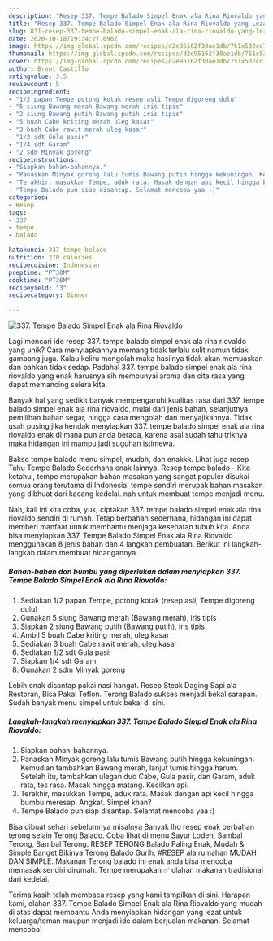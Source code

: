 ```yaml
---
description: "Resep 337. Tempe Balado Simpel Enak ala Rina Riovaldo yang Lezat Sekali"
title: "Resep 337. Tempe Balado Simpel Enak ala Rina Riovaldo yang Lezat Sekali"
slug: 831-resep-337-tempe-balado-simpel-enak-ala-rina-riovaldo-yang-lezat-sekali
date: 2020-10-18T19:34:27.096Z
image: https://img-global.cpcdn.com/recipes/d2e95162f30ae1db/751x532cq70/337-tempe-balado-simpel-enak-ala-rina-riovaldo-foto-resep-utama.jpg
thumbnail: https://img-global.cpcdn.com/recipes/d2e95162f30ae1db/751x532cq70/337-tempe-balado-simpel-enak-ala-rina-riovaldo-foto-resep-utama.jpg
cover: https://img-global.cpcdn.com/recipes/d2e95162f30ae1db/751x532cq70/337-tempe-balado-simpel-enak-ala-rina-riovaldo-foto-resep-utama.jpg
author: Brent Castillo
ratingvalue: 3.5
reviewcount: 5
recipeingredient:
- "1/2 papan Tempe potong kotak resep asli Tempe digoreng dulu"
- "5 siung Bawang merah Bawang merah iris tipis"
- "2 siung Bawang putih Bawang putih iris tipis"
- "5 buah Cabe kriting merah uleg kasar"
- "3 buah Cabe rawit merah uleg kasar"
- "1/2 sdt Gula pasir"
- "1/4 sdt Garam"
- "2 sdm Minyak goreng"
recipeinstructions:
- "Siapkan bahan-bahannya."
- "Panaskan Minyak goreng lalu tumis Bawang putih hingga kekuningan. Kemudian tambahkan Bawang merah, lanjut tumis hingga harum. Setelah itu, tambahkan ulegan duo Cabe, Gula pasir, dan Garam, aduk rata, tes rasa. Masak hingga matang. Kecilkan api."
- "Terakhir, masukkan Tempe, aduk rata. Masak dengan api kecil hingga bumbu meresap. Angkat. Simpel khan?"
- "Tempe Balado pun siap disantap. Selamat mencoba yaa :)"
categories:
- Resep
tags:
- 337
- tempe
- balado

katakunci: 337 tempe balado 
nutrition: 270 calories
recipecuisine: Indonesian
preptime: "PT30M"
cooktime: "PT36M"
recipeyield: "3"
recipecategory: Dinner

---
```



![337. Tempe Balado Simpel Enak ala Rina Riovaldo](https://img-global.cpcdn.com/recipes/d2e95162f30ae1db/751x532cq70/337-tempe-balado-simpel-enak-ala-rina-riovaldo-foto-resep-utama.jpg)

Lagi mencari ide resep 337. tempe balado simpel enak ala rina riovaldo yang unik? Cara menyiapkannya memang tidak terlalu sulit namun tidak gampang juga. Kalau keliru mengolah maka hasilnya tidak akan memuaskan dan bahkan tidak sedap. Padahal 337. tempe balado simpel enak ala rina riovaldo yang enak harusnya sih mempunyai aroma dan cita rasa yang dapat memancing selera kita.

Banyak hal yang sedikit banyak mempengaruhi kualitas rasa dari 337. tempe balado simpel enak ala rina riovaldo, mulai dari jenis bahan, selanjutnya pemilihan bahan segar, hingga cara mengolah dan menyajikannya. Tidak usah pusing jika hendak menyiapkan 337. tempe balado simpel enak ala rina riovaldo enak di mana pun anda berada, karena asal sudah tahu triknya maka hidangan ini mampu jadi suguhan istimewa.

Bakso tempe balado menu simpel, mudah, dan enakkk. Lihat juga resep Tahu Tempe Balado Sederhana enak lainnya. Resep tempe balado - Kita ketahui, tempe merupakan bahan masakan yang sangat populer disukai semua orang terutama di Indonesia. tempe sendiri merupak bahan masakan yang dibhuat dari kacang kedelai. nah untuk membuat tempe menjadi menu.


Nah, kali ini kita coba, yuk, ciptakan 337. tempe balado simpel enak ala rina riovaldo sendiri di rumah. Tetap berbahan sederhana, hidangan ini dapat memberi manfaat untuk membantu menjaga kesehatan tubuh kita. Anda bisa menyiapkan 337. Tempe Balado Simpel Enak ala Rina Riovaldo menggunakan 8 jenis bahan dan 4 langkah pembuatan. Berikut ini langkah-langkah dalam membuat hidangannya.

<!--inarticleads1-->

##### Bahan-bahan dan bumbu yang diperlukan dalam menyiapkan 337. Tempe Balado Simpel Enak ala Rina Riovaldo:

1. Sediakan 1/2 papan Tempe, potong kotak (resep asli, Tempe digoreng dulu)
1. Gunakan 5 siung Bawang merah (Bawang merah), iris tipis
1. Siapkan 2 siung Bawang putih (Bawang putih), iris tipis
1. Ambil 5 buah Cabe kriting merah, uleg kasar
1. Sediakan 3 buah Cabe rawit merah, uleg kasar
1. Sediakan 1/2 sdt Gula pasir
1. Siapkan 1/4 sdt Garam
1. Gunakan 2 sdm Minyak goreng


Lebih enak disantap pakai nasi hangat. Resep Steak Daging Sapi ala Restoran, Bisa Pakai Teflon. Terong Balado sukses menjadi bekal sarapan. Sudah banyak menu simpel untuk bekal di sini. 

<!--inarticleads2-->

##### Langkah-langkah menyiapkan 337. Tempe Balado Simpel Enak ala Rina Riovaldo:

1. Siapkan bahan-bahannya.
1. Panaskan Minyak goreng lalu tumis Bawang putih hingga kekuningan. Kemudian tambahkan Bawang merah, lanjut tumis hingga harum. Setelah itu, tambahkan ulegan duo Cabe, Gula pasir, dan Garam, aduk rata, tes rasa. Masak hingga matang. Kecilkan api.
1. Terakhir, masukkan Tempe, aduk rata. Masak dengan api kecil hingga bumbu meresap. Angkat. Simpel khan?
1. Tempe Balado pun siap disantap. Selamat mencoba yaa :)


Bisa dibuat sehari sebelumnya misalnya Banyak lho resep enak berbahan terong selain Terong Balado. Coba lihat di menu Sayur Lodeh, Sambal Terong, Sambal Terong. RESEP TERONG Balado Paling Enak, Mudah &amp; Simple Banget Bikinya Terong Balado Gurih, #RESEP ala rumahan MUDAH DAN SIMPLE. Makanan Terong balado ini enak anda bisa mencoba memasak sendiri dirumah. Tempe merupakan ✅ olahan makanan tradisional dari kedelai. 

Terima kasih telah membaca resep yang kami tampilkan di sini. Harapan kami, olahan 337. Tempe Balado Simpel Enak ala Rina Riovaldo yang mudah di atas dapat membantu Anda menyiapkan hidangan yang lezat untuk keluarga/teman maupun menjadi ide dalam berjualan makanan. Selamat mencoba!
